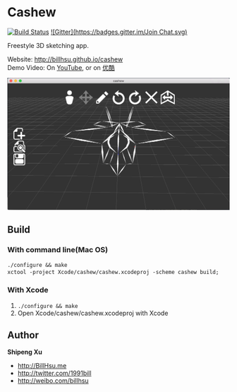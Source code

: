 Cashew
========

[![Build Status](https://travis-ci.org/billhsu/cashew.png)](https://travis-ci.org/billhsu/cashew)
[![Gitter](https://badges.gitter.im/Join Chat.svg)](https://gitter.im/billhsu/cashew?utm_source=badge&utm_medium=badge&utm_campaign=pr-badge)

Freestyle 3D sketching app.

Website: http://billhsu.github.io/cashew  
Demo Video: On [YouTube](https://www.youtube.com/watch?v=kX9W6WuJf5U), or on [优酷](http://v.youku.com/v_show/id_XMTQ0NzcwODQwOA==.html)

<a href="http://billhsu.github.io/cashew"><img src="doc/screenshot.png" width="600" /></a>

## Build
### With command line(Mac OS)
```shell
./configure && make
xctool -project Xcode/cashew/cashew.xcodeproj -scheme cashew build;
```
### With Xcode
1. ```./configure && make```
2. Open Xcode/cashew/cashew.xcodeproj with Xcode

## Author
**Shipeng Xu**

+ http://BillHsu.me
+ http://twitter.com/1991bill
+ http://weibo.com/billhsu
